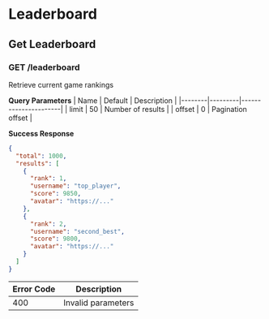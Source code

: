 # Leaderboard

## Get Leaderboard

### GET /leaderboard

Retrieve current game rankings

**Query Parameters**
| Name   | Default | Description          |
|--------|---------|----------------------|
| limit  | 50      | Number of results    |
| offset | 0       | Pagination offset    |

**Success Response**
```json
{
  "total": 1000,
  "results": [
    {
      "rank": 1,
      "username": "top_player",
      "score": 9850,
      "avatar": "https://..."
    },
    {
      "rank": 2,
      "username": "second_best",
      "score": 9800,
      "avatar": "https://..."
    }
  ]
}
```

| Error Code | Description       |
|------------|-------------------|
| 400        | Invalid parameters|